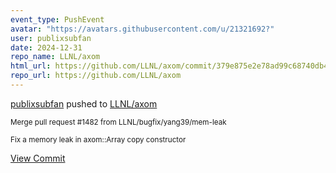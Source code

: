 ```yaml
---
event_type: PushEvent
avatar: "https://avatars.githubusercontent.com/u/21321692?"
user: publixsubfan
date: 2024-12-31
repo_name: LLNL/axom
html_url: https://github.com/LLNL/axom/commit/379e875e2e78ad99c68740db4bcbc4593972d7b4
repo_url: https://github.com/LLNL/axom
---
```


<a href='https://github.com/publixsubfan' target='_blank'>publixsubfan</a> pushed to <a href='https://github.com/LLNL/axom' target='_blank'>LLNL/axom</a>

<small>Merge pull request #1482 from LLNL/bugfix/yang39/mem-leak

Fix a memory leak in axom::Array copy constructor</small>

<a href='https://github.com/LLNL/axom/commit/379e875e2e78ad99c68740db4bcbc4593972d7b4' target='_blank'>View Commit</a>